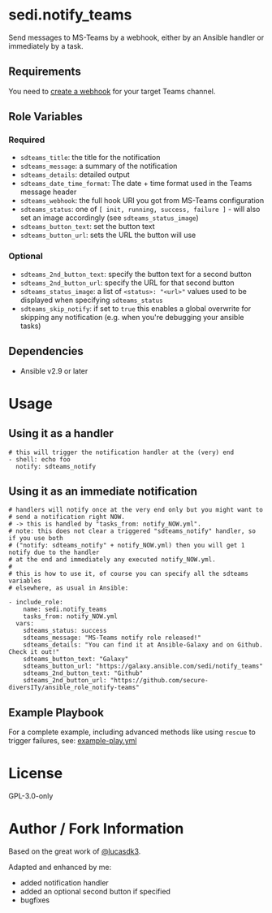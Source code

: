 sedi.notify_teams
=========

Send messages to MS-Teams by a webhook, either by an Ansible handler or immediately by a task.

Requirements
------------

You need to [create a webhook](https://learn.microsoft.com/en-us/microsoftteams/platform/webhooks-and-connectors/how-to/add-incoming-webhook?tabs=dotnet) for your target Teams channel.

Role Variables
--------------

### Required

- `sdteams_title`: the title for the notification
- `sdteams_message`: a summary of the notification
- `sdteams_details`: detailed output
- `sdteams_date_time_format`: The date + time format used in the Teams message header
- `sdteams_webhook`: the full hook URI you got from MS-Teams configuration
- `sdteams_status`: one of `[ init, running, success, failure ]` - will also set an image accordingly (see `sdteams_status_image`)
- `sdteams_button_text`: set the button text
- `sdteams_button_url`: sets the URL the button will use

### Optional

- `sdteams_2nd_button_text`: specify the button text for a second button
- `sdteams_2nd_button_url`: specify the URL for that second button
- `sdteams_status_image`: a list of `<status>: "<url>"` values used to be displayed when specifying `sdteams_status`
- `sdteams_skip_notify`: if set to `true` this enables a global overwrite for skipping any notification (e.g. when you're debugging your ansible tasks)

Dependencies
------------

- Ansible v2.9 or later


# Usage

Using it as a handler
---------------------

```
# this will trigger the notification handler at the (very) end
- shell: echo foo
  notify: sdteams_notify
```

Using it as an immediate notification
-------------------------------------

```
# handlers will notify once at the very end only but you might want to 
# send a notification right NOW.
# -> this is handled by "tasks_from: notify_NOW.yml".
# note: this does not clear a triggered "sdteams_notify" handler, so if you use both 
# ("notify: sdteams_notify" + notify_NOW.yml) then you will get 1 notify due to the handler
# at the end and immediately any executed notify_NOW.yml.
#
# this is how to use it, of course you can specify all the sdteams variables
# elsewhere, as usual in Ansible:

- include_role:
    name: sedi.notify_teams
    tasks_from: notify_NOW.yml
  vars:
    sdteams_status: success
    sdteams_message: "MS-Teams notify role released!"
    sdteams_details: "You can find it at Ansible-Galaxy and on Github. Check it out!"
    sdteams_button_text: "Galaxy"
    sdteams_button_url: "https://galaxy.ansible.com/sedi/notify_teams"
    sdteams_2nd_button_text: "Github"
    sdteams_2nd_button_url: "https://github.com/secure-diversITy/ansible_role_notify-teams"
```

Example Playbook
----------------

For a complete example, including advanced methods like using `rescue` to trigger failures, see: [example-play.yml](https://github.com/secure-diversITy/ansible_role_notify-teams/blob/master/example-play.yml)

# License

GPL-3.0-only

# Author / Fork Information

Based on the great work of [@lucasdk3](https://github.com/lucasdk3/ansible-notify-teams).

Adapted and enhanced by me:

- added notification handler
- added an optional second button if specified
- bugfixes


